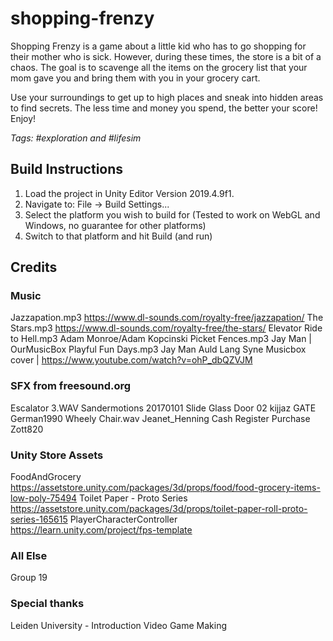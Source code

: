 # shopping-frenzy

Shopping Frenzy is a game about a little kid who has to go shopping for their mother who is sick.
However, during these times, the store is a bit of a chaos. The goal is to scavenge all the items on the grocery list that your mom gave you and bring them with you in your grocery cart.

Use your surroundings to get up to high places and sneak into hidden areas to find secrets.
The less time and money you spend, the better your score!
Enjoy!

*Tags: \#exploration and \#lifesim*

## Build Instructions

1. Load the project in Unity Editor Version 2019.4.9f1.
2. Navigate to: File -> Build Settings...
3. Select the platform you wish to build for (Tested to work on WebGL and Windows, no guarantee for other platforms)
4. Switch to that platform and hit Build (and run)

## Credits

### Music
Jazzapation.mp3                   https://www.dl-sounds.com/royalty-free/jazzapation/
The Stars.mp3                     https://www.dl-sounds.com/royalty-free/the-stars/
Elevator Ride to Hell.mp3         Adam Monroe/Adam Kopcinski
Picket Fences.mp3                 Jay Man | OurMusicBox
Playful Fun Days.mp3              Jay Man
Auld Lang Syne                    Musicbox cover | https://www.youtube.com/watch?v=ohP_dbQZVJM

### SFX from freesound.org
Escalator 3.WAV                   Sandermotions
20170101 Slide Glass Door 02      kijjaz
GATE                              German1990
Wheely Chair.wav                  Jeanet_Henning
Cash Register Purchase            Zott820

### Unity Store Assets
FoodAndGrocery                    https://assetstore.unity.com/packages/3d/props/food/food-grocery-items-low-poly-75494
Toilet Paper - Proto Series       https://assetstore.unity.com/packages/3d/props/toilet-paper-roll-proto-series-165615
PlayerCharacterController         https://learn.unity.com/project/fps-template

### All Else
Group 19

### Special thanks
Leiden University - Introduction Video Game Making
